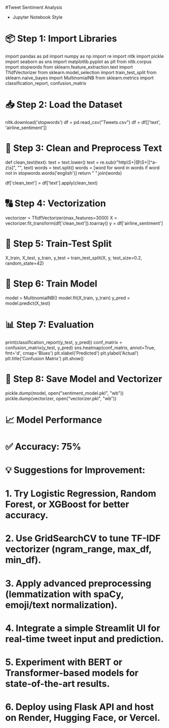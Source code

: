 #Tweet Sentiment Analysis
 - Jupyter Notebook Style

# 📦 Step 1: Import Libraries
import pandas as pd
import numpy as np
import re
import nltk
import pickle
import seaborn as sns
import matplotlib.pyplot as plt
from nltk.corpus import stopwords
from sklearn.feature_extraction.text import TfidfVectorizer
from sklearn.model_selection import train_test_split
from sklearn.naive_bayes import MultinomialNB
from sklearn.metrics import classification_report, confusion_matrix

# 📥 Step 2: Load the Dataset
nltk.download('stopwords')
df = pd.read_csv("Tweets.csv")
df = df[['text', 'airline_sentiment']]

# 🧹 Step 3: Clean and Preprocess Text
def clean_text(text):
    text = text.lower()
    text = re.sub(r"http\S+|@\S+|[^a-z\s]", "", text)
    words = text.split()
    words = [word for word in words if word not in stopwords.words('english')]
    return " ".join(words)

df['clean_text'] = df['text'].apply(clean_text)

# 🔠 Step 4: Vectorization
vectorizer = TfidfVectorizer(max_features=3000)
X = vectorizer.fit_transform(df['clean_text']).toarray()
y = df['airline_sentiment']

# 🔀 Step 5: Train-Test Split
X_train, X_test, y_train, y_test = train_test_split(X, y, test_size=0.2, random_state=42)

# 🤖 Step 6: Train Model
model = MultinomialNB()
model.fit(X_train, y_train)
y_pred = model.predict(X_test)

# 📊 Step 7: Evaluation
print(classification_report(y_test, y_pred))
conf_matrix = confusion_matrix(y_test, y_pred)
sns.heatmap(conf_matrix, annot=True, fmt='d', cmap='Blues')
plt.xlabel('Predicted')
plt.ylabel('Actual')
plt.title('Confusion Matrix')
plt.show()

# 💾 Step 8: Save Model and Vectorizer
pickle.dump(model, open("sentiment_model.pkl", "wb"))
pickle.dump(vectorizer, open("vectorizer.pkl", "wb"))

# 📈 Model Performance
# ✅ Accuracy: 75%

# 💡 Suggestions for Improvement:
# 1. Try Logistic Regression, Random Forest, or XGBoost for better accuracy.
# 2. Use GridSearchCV to tune TF-IDF vectorizer (ngram_range, max_df, min_df).
# 3. Apply advanced preprocessing (lemmatization with spaCy, emoji/text normalization).
# 4. Integrate a simple Streamlit UI for real-time tweet input and prediction.
# 5. Experiment with BERT or Transformer-based models for state-of-the-art results.
# 6. Deploy using Flask API and host on Render, Hugging Face, or Vercel.

